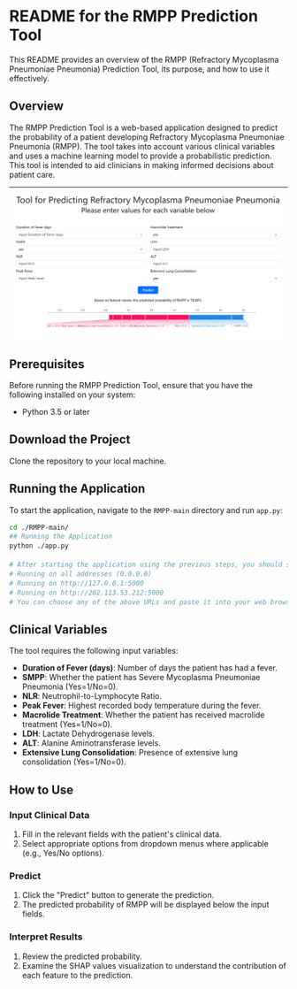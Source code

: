# README for the RMPP Prediction Tool

This README provides an overview of the RMPP (Refractory Mycoplasma Pneumoniae Pneumonia) Prediction Tool, its purpose, and how to use it effectively.

## Overview

The RMPP Prediction Tool is a web-based application designed to predict the probability of a patient developing Refractory Mycoplasma Pneumoniae Pneumonia (RMPP). The tool takes into account various clinical variables and uses a machine learning model to provide a probabilistic prediction. This tool is intended to aid clinicians in making informed decisions about patient care.

---
![image text](https://github.com/yuhan-coder/RMPP/blob/main/static/IMG.png)


## Prerequisites

Before running the RMPP Prediction Tool, ensure that you have the following installed on your system:
- Python 3.5 or later

## Download the Project

Clone the repository to your local machine.

## Running the Application

To start the application, navigate to the `RMPP-main` directory and run `app.py`:

```bash
cd ./RMPP-main/
## Running the Application
python ./app.py

# After starting the application using the previous steps, you should see output similar to:
# Running on all addresses (0.0.0.0)
# Running on http://127.0.0.1:5000
# Running on http://202.113.53.212:5000
# You can choose any of the above URLs and paste it into your web browser to access the RMPP Prediction Tool.

```



## Clinical Variables

The tool requires the following input variables:

- **Duration of Fever (days)**: Number of days the patient has had a fever.
- **SMPP**: Whether the patient has Severe Mycoplasma Pneumoniae Pneumonia (Yes=1/No=0).
- **NLR**: Neutrophil-to-Lymphocyte Ratio.
- **Peak Fever**: Highest recorded body temperature during the fever.
- **Macrolide Treatment**: Whether the patient has received macrolide treatment (Yes=1/No=0).
- **LDH**: Lactate Dehydrogenase levels.
- **ALT**: Alanine Aminotransferase levels.
- **Extensive Lung Consolidation**: Presence of extensive lung consolidation (Yes=1/No=0).

## How to Use

### Input Clinical Data

1. Fill in the relevant fields with the patient's clinical data.
2. Select appropriate options from dropdown menus where applicable (e.g., Yes/No options).

### Predict

1. Click the "Predict" button to generate the prediction.
2. The predicted probability of RMPP will be displayed below the input fields.

### Interpret Results

1. Review the predicted probability.
2. Examine the SHAP values visualization to understand the contribution of each feature to the prediction.


